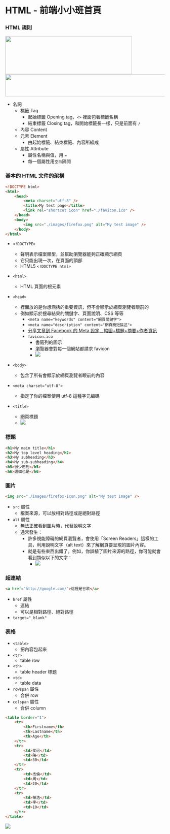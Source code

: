 # HTML - 前端小小班首頁

### HTML 規則

<img src="https://i.imgur.com/pZVuOsA.png" width="400" height="120"/>

<img src="https://i.imgur.com/rMSAXg7.png" width="600" height="70"/>

-   名詞
    -   標籤 Tag
        -   起始標籤 Opening tag，`<>` 裡面包著標籤名稱
        -   結束標籤 Closing tag，和開始標籤長一樣，只是前面有 `/`
    -   內容 Content
    -   元素 Element
        -   由起始標籤、結束標籤、內容所組成
    -   屬性 Attribute
        -   屬性名稱與值，用 `=`
        -   每一個屬性用`空白`隔開

### 基本的 HTML 文件的架構

```html
<!DOCTYPE html>
<html>
	<head>
		<meta charset="utf-8" />
		<title>My test page</title>
		<link rel="shortcut icon" href="./favicon.ico" />
	</head>
	<body>
		<img src="./images/firefox.png" alt="My test image" />
	</body>
</html>
```

-   `<!DOCTYPE>`
    -   聲明表示檔案類型，並幫助瀏覽器能夠正確顯示網頁
    -   它只能出現一次，在頁面的頂部
    -   HTML5 `<!DOCTYPE html>`
-   `<html>`
    -   HTML 頁面的根元素
-   `<head>`

    -   裡面放的是你想涵括的重要資訊，但不會顯示於網頁瀏覽者眼前的
    -   例如顯示於搜尋結果的關鍵字、頁面說明、CSS 等等
        -   `<meta name="keywords" content="網頁關鍵字">`
        -   `<meta name="description" content="網頁簡短描述">`
        -   [分享文章到 Facebook 的 Meta 設定﹍縮圖+標題+摘要+作者資訊](https://www.wfublog.com/2015/04/facebook-meta-og-setting-thumbnail-title-description-author.html)
        -   `favicon.ico`
            -   書籤列的圖示
            -   瀏覽器會對每一個網站都請求 favicon
            -   ![](https://i.imgur.com/YQLFCCa.png)

-   `<body>`
    -   包含了所有會顯示於網頁瀏覽者眼前的內容
-   `<meta charset="utf-8">`
    -   指定了你的檔案使用 utf-8 這種字元編碼
-   `<title>`
    -   網頁標題
    -   ![](https://i.imgur.com/1e90PID.png)

### 標題

```html
<h1>My main title</h1>
<h2>My top level heading</h2>
<h3>My subheading</h3>
<h4>My sub-subheading</h4>
<h5>很少用到</h5>
<h6>這個也是</h6>
```

### 圖片

```html
<img src="./images/firefox-icon.png" alt="My test image" />
```

-   `src` 屬性
    -   檔案來源，可以放相對路徑或是絕對路徑
-   `alt` 屬性
    -   無法正確看到圖片時，代替說明文字
    -   通常發生：
        -   許多視能障礙的網頁瀏覽者，會使用「Screen Readers」這樣的工具，利用說明文字（alt text）來了解網頁要呈現的圖片內容。
        -   就是有些東西出錯了。例如，你誤植了圖片來源的路徑，你可能就會看到類似以下的文字：
            -   ![](https://i.imgur.com/dycwDh6.png)

### 超連結

```html
<a href="http://google.com/">這裡是谷歌</a>
```

-   `href` 屬性
    -   連結
    -   可以是相對路徑、絕對路徑
-   `target="_blank"`

### 表格

-   `<table>`
    -   把內容包起來
-   `<tr>`
    -   table row
-   `<th>`
    -   table header 標題
-   `<td>`
    -   table data
-   `rowspan` 屬性
    -   合併 row
-   `colspan` 屬性
    -   合併 column

```html
<table border="1">
	<tr>
		<th>Firstname</th>
		<th>Lastname</th>
		<th>Age</th>
	</tr>
	<tr>
		<td>奕迅</td>
		<td>陳</td>
		<td>30</td>
	</tr>
	<tr>
		<td>杰倫</td>
		<td>周</td>
		<td>20</td>
	</tr>
	<tr>
		<td>榮浩</td>
		<td>李</td>
		<td>10</td>
	</tr>
</table>
```

![](https://i.imgur.com/1vc6r2i.png)
